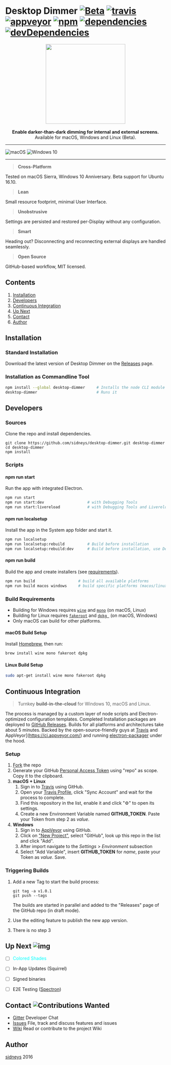 # Desktop Dimmer [![Beta](https://img.shields.io/badge/status-alpha-blue.svg?style=flat)]() [![travis](http://img.shields.io/travis/sidneys/desktop-dimmer.svg?style=flat)](http://travis-ci.org/sidneys/desktop-dimmer) [![appveyor](https://ci.appveyor.com/api/projects/status/oc57pq7hfslqg3ru?svg=true)](https://ci.appveyor.com/project/sidneys/desktop-dimmer) [![npm](https://img.shields.io/npm/v/desktop-dimmer.svg?style=flat)](https://npmjs.com/package/desktop-dimmer) [![dependencies](https://img.shields.io/david/sidneys/desktop-dimmer.svg?style=flat-square)](https://npmjs.com/package/desktop-dimmer) [![devDependencies](https://img.shields.io/david/dev/sidneys/desktop-dimmer.svg?style=flat-square)](https://npmjs.com/package/desktop-dimmer)

<p align="center">
  <img height="250px" src="https://raw.githubusercontent.com/sidneys/desktop-dimmer/release/resources/graphics/icon.png"/><br><br>
  <b>Enable darker-than-dark dimming for internal and external screens.</b><br>
  Available for macOS, Windows and Linux (Beta).
</p>


------

![macOS](https://raw.githubusercontent.com/sidneys/desktop-dimmer/release/resources/screenshots/screenshot-macos.png)
![Windows 10](https://raw.githubusercontent.com/sidneys/desktop-dimmer/release/resources/screenshots/screenshot-win32.png)

------

> **Cross-Platform**

Tested on macOS Sierra, Windows 10 Anniversary. Beta support for Ubuntu 16.10. 

> **Lean**

Small resource footprint, minimal User Interface.

>  **Unobstrusive**

Settings are persisted and restored per-Display without any configuration.

> **Smart**

Heading out? Disconnecting and reconnecting external displays are handled seamlessly.

>  **Open Source**

GitHub-based workflow, MIT licensed.


## Contents

1. [Installation](#installation)
2. [Developers](#development)
3. [Continuous Integration](#continuous-integration)
4. [Up Next](#up-next)
5. [Contact](#contact)
6. [Author](#author)


## <a name="installation"/></a> Installation

### Standard Installation

Download the latest version of Desktop Dimmer on the [Releases](https://github.com/sidneys/desktop-dimmer/releases) page.

### Installation as Commandline Tool

```bash
npm install --global desktop-dimmer		# Installs the node CLI module
desktop-dimmer							# Runs it
```


## <a name="developers"/></a> Developers

### Sources

Clone the repo and install dependencies.

```shell
git clone https://github.com/sidneys/desktop-dimmer.git desktop-dimmer
cd desktop-dimmer
npm install
```

### Scripts

#### npm run **start**

Run the app with integrated Electron.

```bash
npm run start
npm run start:dev 					# with Debugging Tools
npm run start:livereload 			# with Debugging Tools and Livereload
```

#### npm run **localsetup**

Install the app in the System app folder and start it.

```bash
npm run localsetup
npm run localsetup:rebuild			# Build before installation
npm run localsetup:rebuild:dev 		# Build before installation, use Developer Tools
```

#### npm run **build**

Build the app and create installers (see [requirements](#build-requirements)).

```bash
npm run build					# build all available platforms
npm run build macos windows		# build specific platforms (macos/linux/windows)
```

### Build Requirements

* Building for Windows requires [`wine`](https://winehq.org) and [`mono`](https://nsis.sourceforge.net/Docs/Chapter3.htm) (on macOS, Linux)
* Building for Linux requires  [`fakeroot`](https://wiki.debian.org/FakeRoot) and [`dpkg `](https://wiki.ubuntuusers.de/dpkg/) (on macOS, Windows)
* Only macOS can build for other platforms.

#### macOS Build Setup

Install [Homebrew](https://brew.sh), then run:

```bash
brew install wine mono fakeroot dpkg
```

#### Linux  Build Setup

```bash
sudo apt-get install wine mono fakeroot dpkg
```


## <a name="continuous-integration"/></a> Continuous Integration

> Turnkey **build-in-the-cloud** for Windows 10, macOS and Linux.

The process is managed by a custom layer of node scripts and Electron-optimized configuration templates.
Completed Installation packages are deployed to [GitHub Releases](https://github.com/sidneys/desktop-dimmer/releases). Builds for all platforms and architectures take about 5 minutes.
Backed by the open-source-friendly guys at [Travis](http://travis-ci.org/) and AppVeyor](https://ci.appveyor.com/) and running [electron-packager](https://github.com/electron-userland/electron-packager) under the hood.

### Setup

1.  [Fork](https://github.com/sidneys/desktop-dimmer/fork) the repo
2.  Generate your GitHub [Personal Access Token](https://github.com/settings/tokens) using "repo" as scope. Copy it to the clipboard.
3.  **macOS + Linux**
     1. Sign in to [Travis](http://travis-ci.org/) using GitHub.
     2. Open your [Travis Profile](https://travis-ci.org/profile), click "Sync Account" and wait for the process to complete.
     3. Find this repository in the list, enable it and click "⚙" to open its settings.
     4. Create a new Environment Variable named **GITHUB_TOKEN**. Paste your Token from step 2 as *value*. 
4.  **Windows**
     1. Sign in to [AppVeyor](https://ci.appveyor.com/) using GitHub.
     2. Click on ["New Project"](https://ci.appveyor.com/projects/new), select "GitHub", look up this repo in the list and click "Add".
     3. After import navigate to the *Settings* > *Environment* subsection
     4. Select "Add Variable", insert **GITHUB_TOKEN** for *name*, paste your Token as *value*. Save.

### Triggering Builds

1. Add a new Tag to start the build process:

   ```shell
   git tag -a v1.0.1
   git push --tags
   ```
   The builds are started in parallel and added to the "Releases" page of the GitHub repo (in draft mode).

2. Use the editing feature to publish the new app version.

3. There is no step 3


## <a name="up-next"/></a> Up Next ![img](https://img.shields.io/badge/proposals-welcome-green.svg?style=flat)

- [ ] <span style="color: cyan;">Colored Shades</span>
- [ ] In-App Updates (Squirrel)
- [ ] Signed binaries
- [ ] E2E Testing ([Spectron](https://github.com/electron/spectron))


## <a name="contribute"/></a> Contact ![Contributions Wanted](https://img.shields.io/badge/contributions-wanted-red.svg?style=flat)

* [Gitter](http://gitter.im/sidneys/desktop-dimmer) Developer Chat
* [Issues](http;//github.com/sidneys/desktop-dimmer/issues) File, track and discuss features and issues
* [Wiki](http;//github.com/sidneys/desktop-dimmer/wiki) Read or contribute to the project Wiki


## <a name="author"/></a> Author

[sidneys](http://sidneys.github.io) 2016